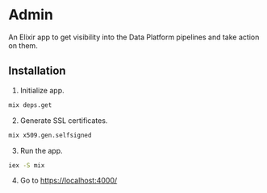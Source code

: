 # Admin

An Elixir app to get visibility into the Data Platform pipelines and take action on them.

## Installation

1. Initialize app.
```sh
mix deps.get
```

2. Generate SSL certificates.

```sh
mix x509.gen.selfsigned
```

3. Run the app.
```sh
iex -S mix
```

4. Go to [https://localhost:4000/](https://localhost:4000/)
